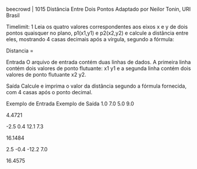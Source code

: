 beecrowd | 1015
Distância Entre Dois Pontos
Adaptado por Neilor Tonin, URI  Brasil

Timelimit: 1
Leia os quatro valores correspondentes aos eixos x e y de dois pontos quaisquer no plano, p1(x1,y1) e p2(x2,y2) e calcule a distância entre eles, mostrando 4 casas decimais após a vírgula, segundo a fórmula:

Distancia =

Entrada
O arquivo de entrada contém duas linhas de dados. A primeira linha contém dois valores de ponto flutuante: x1 y1 e a segunda linha contém dois valores de ponto flutuante x2 y2.

Saída
Calcule e imprima o valor da distância segundo a fórmula fornecida, com 4 casas após o ponto decimal.

Exemplo de Entrada	Exemplo de Saída
1.0 7.0
5.0 9.0

4.4721

-2.5 0.4
12.1 7.3

16.1484

2.5 -0.4
-12.2 7.0

16.4575